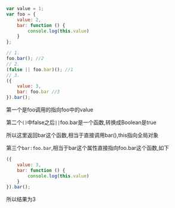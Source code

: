 ```js
var value = 1;
var foo = {
    value: 2,
    bar: function () {
        console.log(this.value)
    }
};

// 1.
foo.bar(); //2
// 2.
(false || foo.bar)(); //1
// 3.
({
    value: 3,
    bar: foo.bar //3
}).bar();
```

第一个是foo调用的指向foo中的value

第二个`()`中false之后`||`foo.bar是一个函数,转换成Boolean是true

所以这里返回bar这个函数,相当于直接调用bar(),this指向全局对象

第三个`bar:foo.bar`,相当于bar这个属性直接指向foo.bar这个函数,如下

```js
({
    value: 3,
    bar: function () {
        console.log(this.value)
    }
}).bar();
```

所以结果为3

